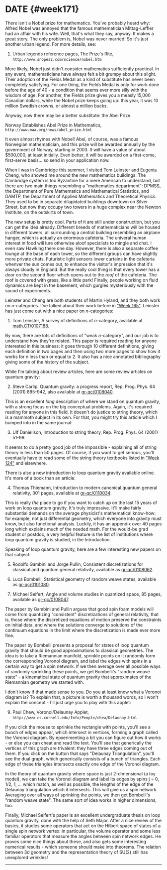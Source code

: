 # DATE {#week171}

There isn't a Nobel prize for mathematics. You've probably heard why:
Alfred Nobel was annoyed that the famous mathematician Mittag-Leffler
had an affair with his wife. Well, that's what they say, anyway. It
makes a great story. The only problem is, Nobel was never married! So
it's just another urban legend. For more details, see:

1) Urban legends reference pages, The Prize's Rite,
`http://www.snopes2.com/science/nobel.htm`

More likely, Nobel just didn't consider mathematics sufficiently
practical. In any event, mathematicians have always felt a bit grumpy
about this slight. Their adoption of the Fields Medal as a kind of
substitute has never been completely satisfying. For one thing, the
Fields Medal is only for work done before the age of 40 - a condition
that seems ever more silly with the wisdom of age. For another, the
Fields prize gives you a measly 15,000 Canadian dollars, while the Nobel
prize keeps going up: this year, it was 10 million Swedish crowns, or
almost a million bucks.

Anyway, now there may be a better substitute: the Abel Prize.

Norway Establishes Abel Prize in Mathematics,
`http://www.maa.org/news/abel_prize.html`

It even almost rhymes with Nobel! Abel, of course, was a famous
Norwegian mathematician, and this prize will be awarded annually by the
government of Norway, starting in 2003. It will have a value of about
\$500,000, at least initially. Even better, it will be awarded on a
first-come, first-serve basis... so send in your application now.

When I was in Cambridge this summer, I visited Tom Leinster and Eugenia
Cheng, who showed me around the new mathematics buildings. The Cambridge
system is too Byzantine for a mere American to understand, but there are
two main things resembling a "mathematics department": DPMSS, the
Department of Pure Mathematics and Mathematical Statistics, and DAMTP,
the Department of Applied Mathematics and Theoretical Physics. They used
to be in separate dilapidated buildings downtown on Silver Street, but
now they occupy two towers in a huge complex near the Newton Institute,
on the outskirts of town.

The new setup is pretty cool. Parts of it are still under construction,
but you can get the idea already. Different breeds of mathematicians
will be housed in different towers, all surrounding a central building
resembling an airplane hanger, which is actually an enormous cafeteria.
The univeral human interest in food will lure otherwise aloof
specialists to mingle and chat. I even saw Hawking there one day.
However, there is also a separate coffee lounge at the base of each
tower, so the different groups can have slightly more private chats.
Futuristic light sensors lower curtains in the cafeteria whenver the sun
comes out, to enhance the visitor's impression that it's always cloudy
in England. But the really cool thing is that every tower has a door on
the second floor which opens out to the *roof* of the cafeteria. The
roof is covered with grass, like a little park! Finally, people working
on fluid dynamics are kept in the basement, which gurgles mysteriously
with the sound of experiments.

Leinster and Cheng are both students of Martin Hyland, and they both
work on $n$-categories. I've talked about their work before in
["Week 165"](#week165). Leinster has just come out with a nice
paper on $n$-categories:

1) Tom Leinster, A survey of definitions of $n$-category, available at
[math.CT/0107188](http://xxx.lanl.gov/abs/math.CT/0107188).

By now, there are lots of definitions of "weak $n$-category", and our
job is to understand how they're related. This paper is required
reading for anyone interested in this business: it goes through 10
different definitions, giving each definition in two pages and then
using two more pages to show how it works for n less than or equal to 2.
It also has a nice annotated bibliography giving some of the history of
the subject.

While I'm talking about review articles, here are some review articles
on quantum gravity:

2) Steve Carlip, Quantum gravity: a progress report, Rep. Prog. Phys.
64 (2001) 885-942, also available at
[gr-qc/0108040](http://xxx.lanl.gov/abs/gr-qc/0108040).

This is an excellent *long* description of where we stand on quantum
gravity, with a strong focus on the big conceptual problems. Again,
it's required reading for anyone in this field. It doesn't do justice
to string theory, which is a mammoth subject in its own. For that, you
might try this article which I bumped into in the same journal:

3) Ulf Daniellson, Introduction to string theory, Rep. Prog. Phys. 64
(2001) 51-96.

It seems to do a pretty good job of the impossible - explaining all of
string theory in less than 50 pages. Of course, if you want to get
serious, you'll eventually have to read some of the string theory
textbooks listed in ["Week 124"](#week124) and elsewhere.

There is also a new introduction to loop quantum gravity available
online. It's more of a book than an article:

4) Thomas Thiemann, Introduction to modern canonical quantum general
relativity, 301 pages, available at
[gr-qc/0110034](http://xxx.lanl.gov/abs/gr-qc/0110034).

This is really *the* place to go if you want to catch up on the last 15
years of work on loop quantum gravity. It's truly impressive. It'll
make fairly substantial demands on the average physicist's mathematical
know-how: for example, not just differential geometry, which everyone
into gravity must know, but also functional analysis. Luckily, it has an
appendix over 40 pages long which explains much of the needed math. For
the would-be grad student or postdoc, a very helpful feature is the list
of institutions where loop quantum gravity is studied, in the
Introduction.

Speaking of loop quantum gravity, here are a few interesting new papers
on that subject:

5) Rodolfo Gambini and Jorge Pullin, Consistent discretizations for
classical and quantum general relativity, available as
[gr-qc/0108062](http://xxx.lanl.gov/abs/gr-qc/0108062).

6) Luca Bombelli, Statistical geometry of random weave states,
available as [gr-qc/0101080](http://xxx.lanl.gov/abs/gr-qc/0101080).

7) Michael Seifert, Angle and volume studies in quantized space, 85
pages, available as
[gr-qc/0108047](http://xxx.lanl.gov/abs/gr-qc/0108047).

The paper by Gambini and Pullin argues that good spin foam models will
come from quantizing "consistent" discretizations of general
relativity, that is, those where the discretized equations of motion
preserve the constraints on initial data, and where the solutions
converge to solutions of the continuum equations in the limit where the
discretization is made ever more fine.

The paper by Bombelli presents a proposal for states of loop quantum
gravity that should be good approximations to classical geometries. The
idea is to take a Riemannian manifold, sprinkle points on it randomly
form the corresponding Voronoi diagram, and label the edges with spins
in a certain way to get a spin network. If we then average over all
possible ways of randomly sprinkling these points, we get Bombelli's
"random weave state" - a kinematical state of quantum gravity that
approximates of the Riemannian geometry we started with.

I don't know if that made sense to you. Do you at least know what a
Voronoi diagram is? To explain that, a picture is worth a thousand
words, so I won't explain the concept - I'll just urge you to play
with this applet:

9) Paul Chew, Voronoi/Delaunay Applet,
`http://www.cs.cornell.edu/Info/People/chew/Delaunay.html`

If you click the mouse to sprinkle the rectangle with points, you'll
see a bunch of edges appear, which intersect in vertices, forming a
graph called the Voronoi diagram. By epxerimenting a bit you can figure
out how it works - or else you can cheat and read the text. You'll see
that generically the vertices of this graph are trivalent: they have
three edges coming out of them. If you click on the button that says
"Delaunay Triangulation", you'll see the dual graph, which
generically consists of a bunch of triangles. Each edge of these
triangles intersects exactly one edge of the Voronoi diagram.

In the theory of quantum gravity where space is just 2-dimensional (a
toy model), we can take the Voronoi diagram and label its edges by spins
j = 0, 1/2, 1, ... which match, as well as possible, the lengths of the
edge of the Delaunay triangulation which it intersects. This will give
us a spin network. Averaging over all ways of sprinking the points, we
then get Bombelli's "random weave state". The same sort of idea works
in higher dimensions, too.

Finally, Michael Seifert's paper is an excellent undergraduate thesis
on loop quantum gravity, done with the help of Seth Major. After a nice
review of the basics, it studies some operators that act on the Hilbert
space of states of a single spin network vertex: in particular, the
volume operator and some less familiar operators that measure the angles
between spin network edges. He proves some nice things about these, and
also gets some interesting numerical results - which someone should make
into theorems. The relation between 3d geometry and the representation
theory of SU(2) still has unexplored wrinkles!

------------------------------------------------------------------------
